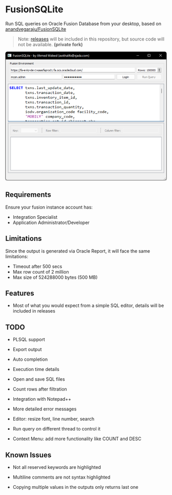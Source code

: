 # FusionSQLite
Run SQL queries on Oracle Fusion Database from your desktop, based on [anandvegaraju/FusionSQLite](https://github.com/anandvegaraju/FusionSQLite)
> Note: [releases](https://ahmedwaleed.csed22.com/fsql) will be included in this repository, but source code will not be available. **(private fork)**

<p align="center">
  <img src="versions/2.2.2.png">
</p>

## Requirements 

Ensure your fusion instance account has:
- Integration Specialist
- Application Administrator/Developer

## Limitations

Since the output is generated via Oracle Report, it will face the same limitations:
- Timeout after 500 secs
- Max row count of 2 million
- Max size of 524288000 bytes (500 MB)

## Features

- Most of what you would expect from a simple SQL editor, details will be included in releases

## TODO

- PLSQL support

- Export output

- Auto completion

- Execution time details

- Open and save SQL files

- Count rows after filtration

- Integration with Notepad++

- More detailed error messages

- Editor: resize font, line number, search

- Run query on different thread to control it

- Context Menu: add more functionality like COUNT and DESC

## Known Issues

- Not all reserved keywords are highlighted

- Multiline comments are not syntax highlighted

- Copying multiple values in the outputs only returns last one
